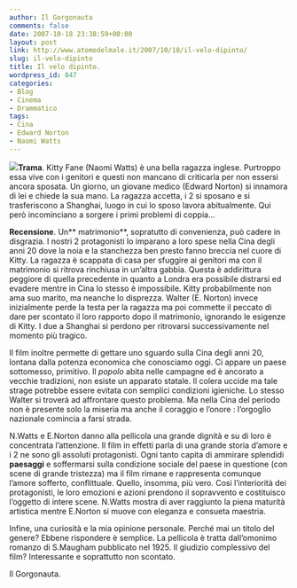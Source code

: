 ```yaml
---
author: Il Gorgonauta
comments: false
date: 2007-10-18 23:38:59+00:00
layout: post
link: http://www.atomodelmale.it/2007/10/18/il-velo-dipinto/
slug: il-velo-dipinto
title: Il velo dipinto.
wordpress_id: 847
categories:
- Blog
- Cinema
- Drammatico
tags:
- Cina
- Edward Norton
- Naomi Watts
---
```


![](http://www.atomodelmale.it/wp-content/uploads/2008/10/ilvelodipinto.jpg)**Trama**. Kitty Fane (Naomi Watts) è una bella ragazza inglese. Purtroppo essa vive con i genitori e questi non mancano di criticarla per non essersi ancora sposata. Un giorno, un giovane medico (Edward Norton) si innamora di lei e chiede la sua mano. La ragazza accetta, i 2 si sposano e si trasferiscono a Shanghai, luogo in cui lo sposo lavora abitualmente. Qui però incominciano a sorgere i primi problemi di coppia…

**Recensione**. Un** matrimonio**, sopratutto di convenienza, può cadere in disgrazia. I nostri 2 protagonisti lo imparano a loro spese nella Cina degli anni 20 dove la noia e la stanchezza ben presto fanno breccia nel cuore di Kitty. La ragazza è scappata di casa per sfuggire ai genitori ma con il matrimonio si ritrova rinchiusa in un’altra gabbia. Questa è addirittura peggiore di quella precedente in quanto a Londra era possibile distrarsi ed evadere mentre in Cina lo stesso è impossibile. Kitty probabilmente non ama suo marito, ma neanche lo disprezza. Walter (E. Norton) invece inizialmente perde la testa per la ragazza ma poi commette il peccato di dare per scontato il loro rapporto dopo il matrimonio, ignorando le esigenze di Kitty. I due a Shanghai si perdono per ritrovarsi successivamente nel momento più tragico.

<!-- more -->


Il film inoltre permette di gettare uno sguardo sulla Cina degli anni 20, lontana dalla potenza economica che conosciamo oggi. Ci appare un paese sottomesso, primitivo. Il _popolo_ abita nelle campagne ed è ancorato a vecchie tradizioni, non esiste un apparato statale. Il colera uccide ma tale strage potrebbe essere evitata con semplici condizioni igieniche. Lo stesso Walter si troverà ad affrontare questo problema. Ma nella Cina del periodo non è presente solo la miseria ma anche il coraggio e l’onore : l’orgoglio nazionale comincia a farsi strada.

N.Watts e E.Norton danno alla pellicola una grande dignità e su di loro è concentrata l’attenzione. Il film in effetti parla di una grande storia d’amore e i 2 ne sono gli assoluti protagonisti. Ogni tanto capita di ammirare splendidi **paesaggi** e soffermarsi sulla condizione sociale del paese in questione (con scene di grande tristezza) ma il film rimane e rappresenta comunque l’amore sofferto, conflittuale. Quello, insomma, più vero. Così l’interiorità dei protagonisti, le loro emozioni e azioni prendono il sopravvento e costituisco l’oggetto di intere scene. N.Watts mostra di aver raggiunto la piena maturità artistica mentre E.Norton si muove con eleganza e consueta maestria.

Infine, una curiosità e la mia opinione personale. Perché mai un titolo del genere? Ebbene rispondere è semplice. La pellicola è tratta dall’omonimo romanzo di S.Maugham pubblicato nel 1925. Il giudizio complessivo del film? Interessante e soprattutto non scontato.


Il Gorgonauta. 
